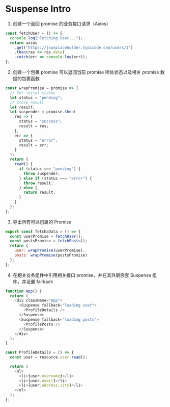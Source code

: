 # Suspense Intro

1. 创建一个返回 promise 的业务接口请求（Axios）

```javascript
const fetchUser = () => {
  console.log("Fetching User...");
  return axios
    .get("https://jsonplaceholder.typicode.com/users/1")
    .then(res => res.data)
    .catch(err => console.log(err));
};
```

2. 创建一个包裹 promise 可以返回当前 promise 所处状态以及相关 promise 数据的包裹函数

```javascript
const wrapPromise = promise => {
  // Set inital status
  let status = "pending";
  // Store result
  let result;
  let suspender = promise.then(
    res => {
      status = "success";
      result = res;
    },
    err => {
      status = "error";
      result = err;
    }
  );
  return {
    read() {
      if (status === "pending") {
        throw suspender;
      } else if (status === "error") {
        throw result;
      } else {
        return result;
      }
    }
  };
};
```

3. 导出所有可以包裹的 Promise

```javascript
export const fetchaData = () => {
  const userPromise = fetchUser();
  const postsPromise = fetchPosts();
  return {
    user: wrapPromise(userPromise),
    posts: wrapPromise(postsPromise)
  };
};
```

4. 在相关业务组件中引用相关接口 promise，并在其外层嵌套 Suspense 组件，并设置 fallback

```javascript
function App() {
  return (
    <div className="App">
      <Suspense fallback="loading user">
        <ProfileDetails />
      </Suspense>
      <Suspense fallback="loading posts">
        <ProfilePosts />
      </Suspense>
    </div>
  );
}
```

```javascript
const ProfileDetails = () => {
  const user = resource.user.read();

  return (
    <ul>
      <li>{user.username}</li>
      <li>{user.email}</li>
      <li>{user.address.city}</li>
    </ul>
  );
};
```
